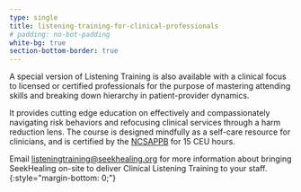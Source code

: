 ```yaml
---
type: single
title: listening-training-for-clinical-professionals
# padding: no-bot-padding
white-bg: true
section-bottom-border: true
---
```


A special version of Listening Training is also available with a clinical focus to licensed or certified professionals for the purpose of mastering attending skills and breaking down hierarchy in patient-provider dynamics.

It provides cutting edge education on effectively and compassionately navigating risk behaviors and refocusing clinical services through a harm reduction lens. The course is designed mindfully as a self-care resource for clinicians, and is certified by the [NCSAPPB](https://www.ncsappb.org/) for 15 CEU hours.

Email [listeningtraining@seekhealing.org](mailto:listeningtraining@seekhealing.org) for more information about bringing SeekHealing on-site to deliver Clinical Listening Training to your staff.
{:style="margin-bottom: 0;"}
